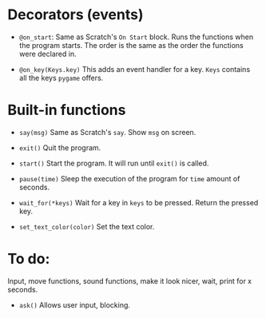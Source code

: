 # Decorators (events)

* `@on_start`:
Same as Scratch's `On Start` block. Runs the functions when the program starts. The order is the same as the order the functions were declared in.

* `@on_key(Keys.key)`
This adds an event handler for a key. `Keys` contains all the keys `pygame` offers.


# Built-in functions

* `say(msg)`
Same as Scratch's  `say`. Show `msg` on screen.

* `exit()`
Quit the program.

* `start()`
Start the program. It will run until `exit()` is called.

* `pause(time)`
Sleep the execution of the program for `time` amount of seconds.

* `wait_for(*keys)`
Wait for a key in `keys` to be pressed. Return the pressed key.

* `set_text_color(color)`
Set the text color.

# To do:
Input, move functions, sound functions, make it look nicer, wait, print for x seconds.

* `ask()`
Allows user input, blocking.
